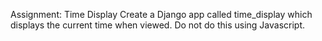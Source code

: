 Assignment: Time Display
Create a Django app called time_display which displays the current time when viewed. Do not do this using Javascript.